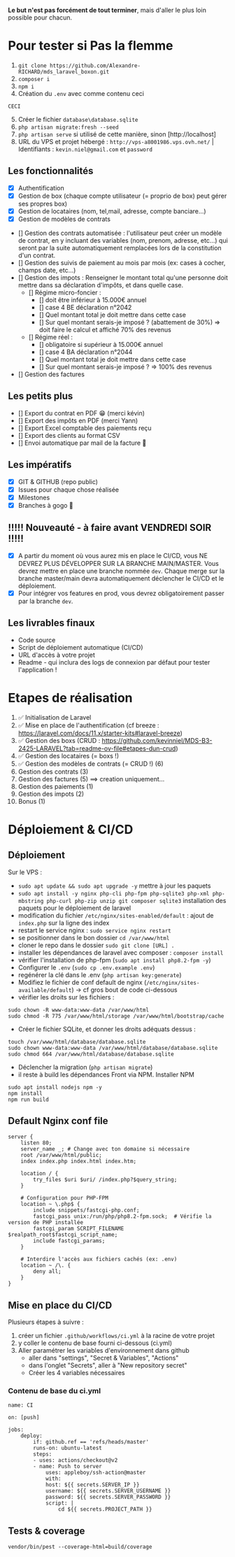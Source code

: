 **Le but n'est pas forcément de tout terminer**, mais d'aller le plus loin possible pour chacun.

# Pour tester si Pas la flemme
1. `git clone https://github.com/Alexandre-RICHARD/mds_laravel_boxon.git` 
2. `composer i`
3. `npm i`
4. Création du `.env` avec comme contenu ceci
```
CECI
```
5. Créer le fichier `database\database.sqlite`
6. `php artisan migrate:fresh --seed`
7. `php artisan serve` si utilisé de cette manière, sinon [http://localhost]
8. URL du VPS et projet hébergé : `http://vps-a8001986.vps.ovh.net/` | Identifiants : `kevin.niel@gmail.com` et `password`

## Les fonctionnalités

- [X] Authentification
- [X] Gestion de box (chaque compte utilisateur (= proprio de box) peut gérer ses propres box)
- [X] Gestion de locataires (nom, tel,mail, adresse, compte banciare...)
- [X] Gestion de modèles de contrats
- [] Gestion des contrats automatisée : l'utilisateur peut créer un modèle de contrat, en y incluant des variables (nom, prenom, adresse, etc...) qui seront par la suite automatiquement remplacées lors de la constitution d'un contrat.
- [] Gestion des suivis de paiement au mois par mois (ex: cases à cocher, champs date, etc...)
- [] Gestion des impots : Renseigner le montant total qu'une personne doit mettre dans sa déclaration d'impôts, et dans quelle case.
    - [] Régime micro-foncier : 
        - [] doit être inférieur à 15.000€ annuel
        - [] case 4 BE déclaration n°2042
        - [] Quel montant total je doit mettre dans cette case
        - [] Sur quel montant serais-je imposé ? (abattement de 30%) => doit faire le calcul et affiché 70% des revenus
    - [] Régime réel : 
        - [] obligatoire si supérieur à 15.000€ annuel
        - [] case 4 BA déclaration n°2044
        - [] Quel montant total je doit mettre dans cette case
        - [] Sur quel montant serais-je imposé ? => 100% des revenus
- [] Gestion des factures

## Les petits plus

- [] Export du contrat en PDF 😁 (merci kévin)
- [] Export des impôts en PDF (merci Yann)
- [] Export Excel comptable des paiements reçu
- [] Export des clients au format CSV
- [] Envoi automatique par mail de la facture 🐥

## Les impératifs

- [X] GIT & GITHUB (repo public)
- [X] Issues pour chaque chose réalisée
- [X] Milestones
- [X] Branches à gogo 🌴

## !!!!! Nouveauté - à faire avant VENDREDI SOIR !!!!!

- [X] A partir du moment où vous aurez mis en place le CI/CD, vous NE DEVREZ PLUS DÉVELOPPER SUR LA BRANCHE MAIN/MASTER. Vous devrez mettre en place une branche nommée `dev`. Chaque merge sur la branche master/main devra automatiquement déclencher le CI/CD et le déploiement.
- [X] Pour intégrer vos features en prod, vous devrez obligatoirement passer par la branche `dev`.

## Les livrables finaux

- Code source
- Script de déploiement automatique (CI/CD)
- URL d'accès à votre projet
- Readme - qui inclura des logs de connexion par défaut pour tester l'application !

# Etapes de réalisation

1. ✅ Initialisation de Laravel
2. ✅ Mise en place de l'authentification (cf breeze : https://laravel.com/docs/11.x/starter-kits#laravel-breeze)
3. ✅ Gestion des boxs (CRUD : https://github.com/kevinniel/MDS-B3-2425-LARAVEL?tab=readme-ov-file#etapes-dun-crud)
4. ✅ Gestion des locataires (= boxs !)
5. ✅ Gestion des modèles de contrats (= CRUD !) (6)
6. Gestion des contrats (3)
7. Gestion des factures (5) ==> creation uniquement...
8. Gestion des paiements (1)
9. Gestion des impots (2)
10. Bonus (1)

# Déploiement & CI/CD

## Déploiement

Sur le VPS : 

- `sudo apt update && sudo apt upgrade -y` mettre à jour les paquets
- `sudo apt install -y nginx php-cli php-fpm php-sqlite3 php-xml php-mbstring php-curl php-zip unzip git composer sqlite3` installation des paquets pour le déploiement de laravel
- modification du fichier `/etc/nginx/sites-enabled/default` : ajout de `index.php` sur la ligne des index
- restart le service nginx : `sudo service nginx restart`
- se positionner dans le bon dossier `cd /var/www/html`
- cloner le repo dans le dossier `sudo git clone [URL] .`
- installer les dépendances de laravel avec composer : `composer install`
- vérifier l'installation de php-fpm (`sudo apt install php8.2-fpm -y`)
- Configurer le `.env` (`sudo cp .env.example .env`)
- regénérer la clé dans le .env (`php artisan key:generate`)
- Modifiez le fichier de conf default de nginx (`/etc/nginx/sites-available/default`) -> cf gros bout de code ci-dessous
- vérifier les droits sur les fichiers : 
```
sudo chown -R www-data:www-data /var/www/html
sudo chmod -R 775 /var/www/html/storage /var/www/html/bootstrap/cache
```
- Créer le fichier SQLite, et donner les droits adéquats dessus :
```
touch /var/www/html/database/database.sqlite
sudo chown www-data:www-data /var/www/html/database/database.sqlite
sudo chmod 664 /var/www/html/database/database.sqlite
```
- Déclencher la migration (`php artisan migrate`)
- il reste à build les dépendances Front via NPM. Installer NPM
```
sudo apt install nodejs npm -y
npm install
npm run build
```

## Default Nginx conf file

```
server {
    listen 80;
    server_name _; # Change avec ton domaine si nécessaire
    root /var/www/html/public;
    index index.php index.html index.htm;

    location / {
        try_files $uri $uri/ /index.php?$query_string;
    }

    # Configuration pour PHP-FPM
    location ~ \.php$ {
        include snippets/fastcgi-php.conf;
        fastcgi_pass unix:/run/php/php8.2-fpm.sock;  # Vérifie la version de PHP installée
        fastcgi_param SCRIPT_FILENAME $realpath_root$fastcgi_script_name;
        include fastcgi_params;
    }

    # Interdire l'accès aux fichiers cachés (ex: .env)
    location ~ /\. {
        deny all;
    }
}
```

## Mise en place du CI/CD

Plusieurs étapes à suivre : 

1. créer un fichier `.github/workflows/ci.yml` à la racine de votre projet
2. y coller le contenu de base fourni ci-dessous (ci.yml)
3. Aller paramétrer les variables d'environnement dans github
    - aller dans "settings", "Secret & Variables", "Actions"
    - dans l'onglet "Secrets", aller à "New repository secret"
    - Créer les 4 variables nécessaires


### Contenu de base du ci.yml

```
name: CI

on: [push]

jobs:
    deploy:
        if: github.ref == 'refs/heads/master'
        runs-on: ubuntu-latest
        steps:
        - uses: actions/checkout@v2
        - name: Push to server
            uses: appleboy/ssh-action@master
            with:
            host: ${{ secrets.SERVER_IP }}
            username: ${{ secrets.SERVER_USERNAME }}
            password: ${{ secrets.SERVER_PASSWORD }}
            script: |
                cd ${{ secrets.PROJECT_PATH }}
```

## Tests & coverage

```
vendor/bin/pest --coverage-html=build/coverage
```

